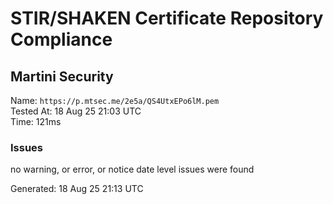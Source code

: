 # STIR/SHAKEN Certificate Repository Compliance

## Martini Security

Name: `https://p.mtsec.me/2e5a/QS4UtxEPo6lM.pem`\
Tested At: 18 Aug 25 21:03 UTC\
Time: 121ms

### Issues

no warning, or error, or notice date level issues were found

Generated: 18 Aug 25 21:13 UTC